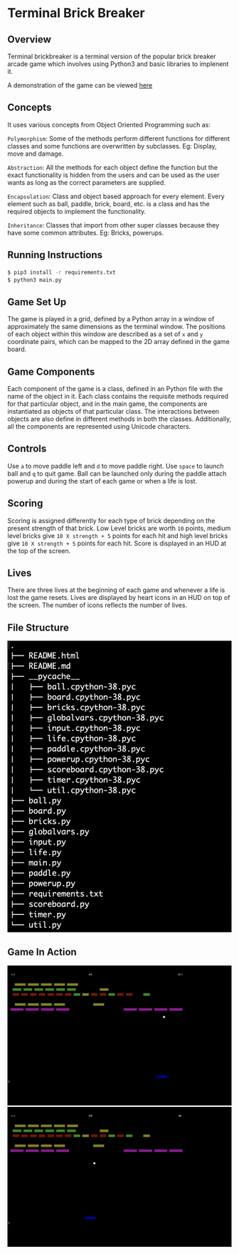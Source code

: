 # **Terminal Brick Breaker**

## **Overview**

Terminal brickbreaker is a terminal version of the popular brick breaker arcade game which involves using Python3 and basic libraries to implenent it.

A demonstration of the game can be viewed [here](https://iiitaphyd-my.sharepoint.com/:v:/g/personal/arushi_mittal_students_iiit_ac_in/ESjOUwgleSVOi2KRJWVArCsBqAu69-D5AKng0_YNyYzTTg?e=zmB53Q)

## **Concepts**

It uses various concepts from Object Oriented Programming such as:

`Polymorphism`: Some of the methods perform different functions for different classes and some functions are overwritten by subclasses. Eg: Display, move and damage.

`Abstraction`: All the methods for each object define the function but the exact functionality is hidden from the users and can be used as the user wants as long as the correct parameters are supplied.

`Encapsulation`: Class and object based approach for every element. Every element such as ball, paddle, brick, board, etc. is a class and has the required objects to implement the functionality.

`Inheritance`: Classes that import from other super classes because they have some common attributes. Eg: Bricks, powerups.

## **Running Instructions**

```bash
$ pip3 install -r requirements.txt
$ python3 main.py
```

## **Game Set Up**

The game is played in a grid, defined by a Python array in a window of approximately the same dimensions as the terminal window. The positions of each object within this window are described as a set of `x` and `y` coordinate pairs, which can be mapped to the 2D array defined in the game board.

## **Game Components**

Each component of the game is a class, defined in an Python file with the name of the object in it. Each class contains the requisite methods required for that particular object, and in the main game, the components are instantiated as objects of that particular class. The interactions between objects are also define in different methods in both the classes. Additionally, all the components are represented using Unicode characters.

## **Controls**

Use `a` to move paddle left and `d` to move paddle right. Use `space` to launch ball and `q` to quit game. Ball can be launched only during the paddle attach powerup and during the start of each game or when a life is lost.

## **Scoring**

Scoring is assigned differently for each type of brick depending on the present strength of that brick. Low Level bricks are worth `10` points, medium level bricks give `10 X strength + 5` points for each hit and high level bricks give `10 X strength + 5` points for each hit. Score is displayed in an HUD at the top of the screen.

## **Lives**

There are three lives at the beginning of each game and whenever a life is lost the game resets. Lives are displayed by heart icons in an HUD on top of the screen. The number of icons reflects the number of lives.

## File Structure

![File Structure](./filestructure.png)

## Game In Action 

![Game Screenshot](./game1.png)
![Game Screenshot](./game2.png)
